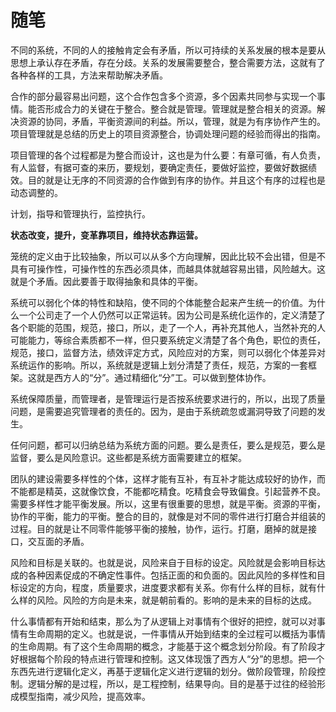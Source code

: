 # 随笔

不同的系统，不同的人的接触肯定会有矛盾，所以可持续的关系发展的根本是要从思想上承认存在矛盾，存在分歧。关系的发展需要整合，整合需要方法，这就有了各种各样的工具，方法来帮助解决矛盾。

合作的部分最容易出问题，这个合作包含多个资源，多个因素共同参与实现一个事情。能否形成合力的关键在于整合。整合就是管理。管理就是整合相关的资源。解决资源的协同，矛盾，平衡资源间的利益。所以，管理，就是为有序协作产生的。项目管理就是总结的历史上的项目资源整合，协调处理问题的经验而得出的指南。

项目管理的各个过程都是为整合而设计，这也是为什么要：有章可循，有人负责，有人监督，有据可查的来历，要规划，要确定责任，要做好监控，要做好数据绩效。目的就是让无序的不同资源的合作做到有序的协作。并且这个有序的过程也是动态调整的。

计划，指导和管理执行，监控执行。

**状态改变，提升，变革靠项目，维持状态靠运营。**

笼统的定义由于比较抽象，所以可以从多个方向理解，因此比较不会出错，但是不具有可操作性，可操作性的东西必须具体，而越具体就越容易出错，风险越大。这就是个矛盾。因此要善于取得抽象和具体的平衡。

系统可以弱化个体的特性和缺陷，使不同的个体能整合起来产生统一的价值。为什么一个公司走了一个人仍然可以正常运转。因为公司是系统化运作的，定义清楚了各个职能的范围，规范，接口，所以，走了一个人，再补充其他人，当然补充的人可能能力，等综合素质都不一样，但只要系统定义清楚了各个角色，职位的责任，规范，接口，监督方法，绩效评定方式，风险应对的方案，则可以弱化个体差异对系统运作的影响。所以，系统就是逻辑上划分清楚了责任，规范，方案的一套框架。这就是西方人的“分”。通过精细化“分”工。可以做到整体协作。

系统保障质量，而管理者，是管理运行是否按系统要求进行的，所以，出现了质量问题，是需要追究管理者的责任的。因为，是由于系统疏忽或漏洞导致了问题的发生。

任何问题，都可以归纳总结为系统方面的问题。要么是责任，要么是规范，要么是监督，要么是风险意识。这些都是系统方面需要建立的框架。

团队的建设需要多样性的个体，这样才能有互补，有互补才能达成较好的协作，而不能都是精英，这就像饮食，不能都吃精食。吃精食会导致偏食。引起营养不良。需要多样性才能平衡发展。所以，这里有很重要的思想，就是平衡。资源的平衡，协作的平衡，能力的平衡。整合的目的，就像是对不同的零件进行打磨合并组装的过程。目的就是让不同零件能够平衡的接触，协作，运行。打磨，磨掉的就是接口，交互面的矛盾。

风险和目标是关联的。也就是说，风险来自于目标的设定。风险就是会影响目标达成的各种因素促成的不确定性事件。包括正面的和负面的。因此风险的多样性和目标设定的方向，程度，质量要求，进度要求都有关系。你有什么样的目标，就有什么样的风险。风险的方向是未来，就是朝前看的。影响的是未来的目标的达成。

什么事情都有开始和结束，那么为了从逻辑上对事情有个很好的把控，就可以对事情有生命周期的定义。也就是说，一件事情从开始到结束的全过程可以概括为事情的生命周期。有了这个生命周期的概念，才能基于这个概念划分阶段。有了阶段才好根据每个阶段的特点进行管理和控制。这又体现饿了西方人“分”的思想。把一个东西先进行逻辑化定义，再基于逻辑化定义进行逻辑的划分。做阶段管理，阶段控制。逻辑分解的是过程，所以，是工程控制，结果导向。目的是基于过往的经验形成模型指南，减少风险，提高效率。
